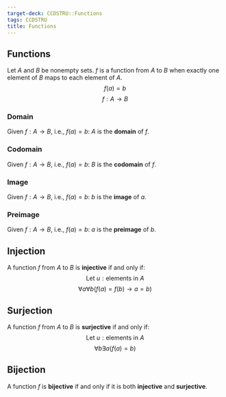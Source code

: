 ```yaml
---
target-deck: CCDSTRU::Functions
tags: CCDSTRU
title: Functions
---
```


## Functions

Let $A$ and $B$ be nonempty sets. $f$ is a function from $A$ to $B$ when exactly one element of $B$ maps to each element of $A$.
$$
f(a)=b
$$
$$
f: A \to B
$$
<!--ID: 1710849797680-->

### Domain

Given $f: A \to B$, i.e., $f(a)=b$:
$A$ is the **domain** of $f$.
<!--ID: 1710849797685-->

### Codomain

Given $f: A \to B$, i.e., $f(a)=b$:
$B$ is the **codomain** of $f$.
<!--ID: 1710849797688-->

### Image

Given $f: A \to B$, i.e., $f(a)=b$:
$b$ is the **image** of $a$.
<!--ID: 1710849797693-->

### Preimage

Given $f: A \to B$, i.e., $f(a)=b$:
$a$ is the **preimage** of $b$.
<!--ID: 1710849797698-->

## Injection

A function $f$ from $A$ to $B$ is **injective** if and only if:
$$
\text{Let } u: \text{elements in } A
$$
$$
\forall a \forall b (f(a)=f(b) \to a = b)
$$
<!--ID: 1710849797703-->

## Surjection

A function $f$ from $A$ to $B$ is **surjective** if and only if:
$$
\text{Let } u: \text{elements in } A
$$
$$
\forall b \exists a (f(a)=b)
$$
<!--ID: 1710849797706-->

## Bijection

A function $f$ is **bijective** if and only if it is both **injective** and **surjective**.
<!--ID: 1710849797711-->

